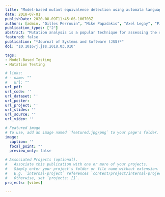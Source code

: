 ```yaml
---
title: "Model-based mutant equivalence detection using automata language equivalence and simulations"
date: 2018-07-01
publishDate: 2020-08-09T11:45:06.106703Z
authors: [admin, "Gilles Perrouin", "Mike Papadakis", "Axel Legay", "Pierre-Yves Schobbens", "Patrick Heymans"]
publication_types: ["2"]
abstract: "Mutation analysis is a popular technique for assessing the strength of test suites. It relies on the mutation score, which indicates their fault-revealing potential. Yet, there are mutants whose behaviour is equivalent to the original system, wasting analysis resources and preventing the satisfaction of a 100% mutation score. For finite behavioural models, the Equivalent Mutant Problem (EMP) can be transformed to the language equivalence problem of non-deterministic finite automata for which many solutions exist. However, these solutions are quite expensive, making computation unbearable when used for tackling the EMP. In this paper, we report on our assessment of a state-of-the-art exact language equivalence tool and two heuristics we proposed. We used 12 models, composed of (up to) 15,000 states, and 4,710 mutants. We introduce a random and a mutation-biased simulation heuristics, used as baselines for comparison. Our results show that the exact approach is often more than ten times faster in the weak mutation scenario. For strong mutation, our biased simulations can be up to 1,000 times faster for models larger than 300 states, while limiting the error of misclassifying non-equivalent mutants as equivalent to 8% on average. We therefore conclude that the approaches can be combined for improved efficiency."
featured: false
publication: "*Journal of Systems and Software (JSS)*"
doi: "10.1016/j.jss.2018.03.010"

tags:
- Model-Based Testing
- Mutation Testing

# links:
# - name: ""
#   url: ""
url_pdf:
url_code: ''
url_dataset: ''
url_poster:
url_project: ''
url_slides: ''
url_source: ''
url_video: ''

# Featured image
# To use, add an image named `featured.jpg/png` to your page's folder.
image:
  caption: ''
  focal_point: ""
  preview_only: false

# Associated Projects (optional).
#   Associate this publication with one or more of your projects.
#   Simply enter your project's folder or file name without extension.
#   E.g. `internal-project` references `content/project/internal-project/index.md`.
#   Otherwise, set `projects: []`.
projects: [vibes]

---
```

